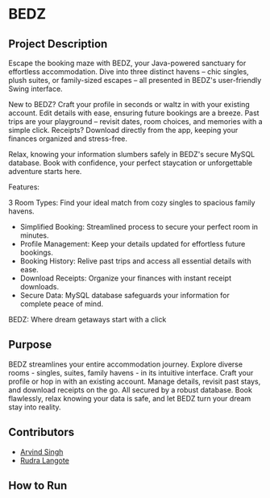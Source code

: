 # BEDZ

## Project Description
Escape the booking maze with BEDZ, your Java-powered sanctuary for effortless accommodation. Dive into three distinct havens – chic singles, plush suites, or family-sized escapes – all presented in BEDZ's user-friendly Swing interface.

New to BEDZ? Craft your profile in seconds or waltz in with your existing account. Edit details with ease, ensuring future bookings are a breeze. Past trips are your playground – revisit dates, room choices, and memories with a simple click. Receipts? Download directly from the app, keeping your finances organized and stress-free.

Relax, knowing your information slumbers safely in BEDZ's secure MySQL database. Book with confidence, your perfect staycation or unforgettable adventure starts here.

Features:

3 Room Types: Find your ideal match from cozy singles to spacious family havens.
* Simplified Booking: Streamlined process to secure your perfect room in minutes.
* Profile Management: Keep your details updated for effortless future bookings.
* Booking History: Relive past trips and access all essential details with ease.
* Download Receipts: Organize your finances with instant receipt downloads.
* Secure Data: MySQL database safeguards your information for complete peace of mind.

BEDZ: Where dream getaways start with a click

## Purpose
BEDZ streamlines your entire accommodation journey. Explore diverse rooms - singles, suites, family havens - in its intuitive interface. Craft your profile or hop in with an existing account. Manage details, revisit past stays, and download receipts on the go. All secured by a robust database. Book flawlessly, relax knowing your data is safe, and let BEDZ turn your dream stay into reality.

## Contributors
* [Arvind Singh](https://github.com/Arvind-26)
* [Rudra Langote](https://github.com/Rudra-Langote)

## How to Run
